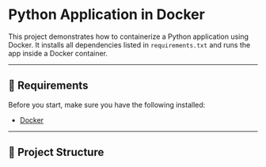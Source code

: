 # Python Application in Docker

This project demonstrates how to containerize a Python application using Docker. It installs all dependencies listed in `requirements.txt` and runs the app inside a Docker container.

---

## 🐍 Requirements

Before you start, make sure you have the following installed:

- [Docker](https://www.docker.com/get-started)

---

## 📁 Project Structure

